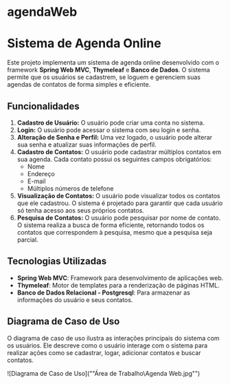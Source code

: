 # agendaWeb
# Sistema de Agenda Online

Este projeto implementa um sistema de agenda online desenvolvido com o framework **Spring Web MVC**, **Thymeleaf** e **Banco de Dados**. O sistema permite que os usuários se cadastrem, se loguem e gerenciem suas agendas de contatos de forma simples e eficiente.

## Funcionalidades

1. **Cadastro de Usuário:** O usuário pode criar uma conta no sistema.
2. **Login:** O usuário pode acessar o sistema com seu login e senha.
3. **Alteração de Senha e Perfil:** Uma vez logado, o usuário pode alterar sua senha e atualizar suas informações de perfil.
4. **Cadastro de Contatos:** O usuário pode cadastrar múltiplos contatos em sua agenda. Cada contato possui os seguintes campos obrigatórios:
   - Nome
   - Endereço
   - E-mail
   - Múltiplos números de telefone
5. **Visualização de Contatos:** O usuário pode visualizar todos os contatos que ele cadastrou. O sistema é projetado para garantir que cada usuário só tenha acesso aos seus próprios contatos.
6. **Pesquisa de Contatos:** O usuário pode pesquisar por nome de contato. O sistema realiza a busca de forma eficiente, retornando todos os contatos que correspondem à pesquisa, mesmo que a pesquisa seja parcial.

## Tecnologias Utilizadas

- **Spring Web MVC**: Framework para desenvolvimento de aplicações web.
- **Thymeleaf**: Motor de templates para a renderização de páginas HTML.
- **Banco de Dados Relacional - Postgresql**: Para armazenar as informações do usuário e seus contatos.

## Diagrama de Caso de Uso

O diagrama de caso de uso ilustra as interações principais do sistema com os usuários. Ele descreve como o usuário interage com o sistema para realizar ações como se cadastrar, logar, adicionar contatos e buscar contatos.

![Diagrama de Caso de Uso](""Área de Trabalho\Agenda Web.jpg"")